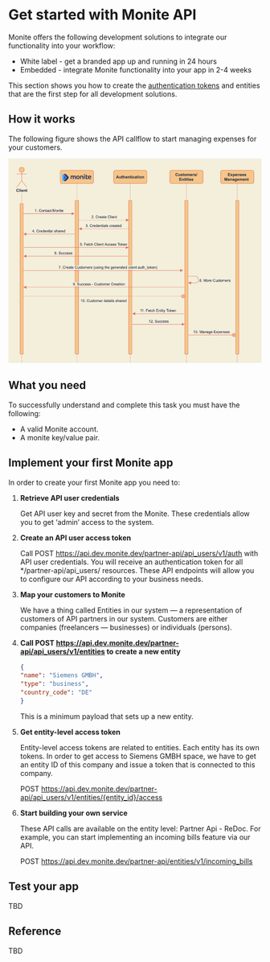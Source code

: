 # Get started with Monite API

Monite offers the following development solutions to integrate our functionality into your workflow:

- White label - get a branded app up and running in 24 hours
- Embedded - integrate Monite functionality into your app in 2-4 weeks

This section shows you how to create the [authentication tokens](d.authentication.md) and entities that are the first step for all development solutions. 

## How it works

The following figure shows the API callflow to start managing expenses for your customers. 

![](../assets/images/monite-workflow.png)


## What you need

To successfully understand and complete this task you must have the following:

- A valid Monite account.
- A monite key/value pair.

## Implement your first Monite app

In order to create your first Monite app you need to:

1. **Retrieve API user credentials**

   Get API user key and secret from the Monite. These credentials allow you to get ‘admin’ access to the system.

2. **Create an API user access token**

    Call POST https://api.dev.monite.dev/partner-api/api_users/v1/auth with API user credentials. You will receive an authentication token for all */partner-api/api_users/ resources. These API endpoints will allow you to configure our API according to your business needs.

3. **Map your customers to Monite**

    We have a thing called Entities in our system — a representation of customers of API partners in our system. Customers are either companies (freelancers — businesses) or individuals (persons).

4. **Call POST https://api.dev.monite.dev/partner-api/api_users/v1/entities  to create a new entity**

    ```json
    {
    "name": "Siemens GMBH",
    "type": "business",
    "country_code": "DE"
    }
    
    ```

    This is a minimum payload that sets up a new entity.

5. **Get entity-level access token**

    Entity-level access tokens are related to entities. Each entity has its own tokens. In order to get access to Siemens GMBH  space, we have to get an entity ID of this company and issue a token that is connected to this company.

    POST https://api.dev.monite.dev/partner-api/api_users/v1/entities/{entity_id}/access

6. **Start building your own service**

    These API calls are available on the entity level: Partner Api - ReDoc. For example, you can start implementing an incoming bills feature via our API.

    POST https://api.dev.monite.dev/partner-api/entities/v1/incoming_bills


## Test your app

TBD

## Reference

TBD

    